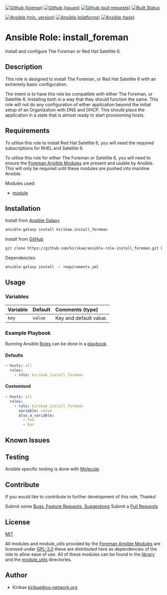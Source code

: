 <!-- GitHub Shields -->
[![Github (license)](https://img.shields.io/github/license/kirikae/ansible-role-install_foreman.svg)](https://github.com/kirikae/ansible-role-install_foreman/blob/master/LICENSE)
[![Github (issues)](https://img.shields.io/github/issues/kirikae/ansible-role-install_foreman.svg)](https://github.com/kirikae/ansible-role-install_foreman/issues)
[![Github (pull requests)](https://img.shields.io/github/issues-pr/kirikae/ansible-role-install_foreman.svg)](https://github.com/kirikae/ansible-role-install_foreman/pulls)
[![Built Status](https://travis-ci.org/kirikae/ansible-role-install_foreman.svg?branch-master)](https://travis-ci.org/kirikae/ansible-role-install_foreman)
<!-- Ansible Shields -->
[![Ansible (min. version)](https://img.shields.io/badge/dynamic/yaml.svg?label=Min.%20Ansible%20Version&url=https%3A%2F%2Fraw.githubusercontent.com%2Fkirikae%2Fansible-role-install_foreman%2Fmaster%2Fmeta%2Fmain.yml&query=%24.galaxy_info.min_ansible_version&colorB=black)](https://galaxy.ansible.com/while_true_do/install_foreman)
[![Ansible (platforms)](https://img.shields.io/badge/dynamic/yaml.svg?label=Supported%20OS&url=https%3A%2F%2Fraw.githubusercontent.com%2Fkirikae%2Fansible-role-install_foreman%2Fmaster%2Fmeta%2Fmain.yml&query=galaxy_info.platforms%5B*%5D.name&colorB=black)](https://galaxy.ansible.com/while_true_do/install_foreman)
[![Ansible (tags)](https://img.shields.io/badge/dynamic/yaml.svg?label=Galaxy%20Tags&url=https%3A%2F%2Fraw.githubusercontent.com%2Fkirikae%2Fansible-role-install_foreman%2Fmaster%2Fmeta%2Fmain.yml&query=%24.galaxy_info.galaxy_tags%5B*%5D&colorB=black)](https://galaxy.ansible.com/while_true_do/install_foreman)

# Ansible Role: install_foreman

Install and configure The Foreman or Red Hat Satellite 6.

## Description

This role is designed to install The Foreman, or Red Hat Satellite 6 with an extremely basic configuration.

The intent is to have this role be compatible with either The Foreman, or Satellite 6. Installing both in a way that they should function the same. This role will not do any configuration of either application beyond the initial setup of an Organization with DNS and DHCP. This should place the application in a state that is almost ready to start provisioning hosts.

## Requirements

To utilise this role to install Red Hat Satellite 6, you will need the required subscriptions for RHEL and Satellite 6.

To utilise this role for either The Foreman or Satellite 6, you will need to ensure the [Foreman Ansible Modules](https://github.com/theforeman/foreman-ansible-modules) are present and usable by Ansible. This will only be required until these modules are pushed into mainline Ansible.

Modules used:

* [module](link)

## Installation

<!-- TODO: Installation process to use this repository -->

Install from [Ansible Galaxy](https://galaxy.ansible.com/kirikae/install_foreman)
```bash
ansible-galaxy install kirikae.install_foreman
```

Install from [GitHub](https://github.com/kirikae/ansible-role-install_foreman)
```bash
git clone https://github.com/kirikae/ansible-role-install_foreman.git kirikae.install_foreman
```

Dependencies:
```bash
ansible-galaxy install -r requirements.yml
```

## Usage

<!-- TODO: How to use this repository -->

### Variables

| Variable      | Default     | Comments (type)         |
| :---          | :---        | :---                    |
| `key`         | `value`     | Key and default value.  |

### Example Playbook

Running Ansible [Roles](https://docs.ansible.com/ansible/latest/user_guide/playbooks_reuse_roles.html) can be done in a [playbook](https://docs.ansible.com/ansible/latest/user_guide/playbooks_intro.html).

#### Defaults

```yaml
- hosts: all
  roles:
    - role: kirikae.install_foreman
```

#### Customised

```yaml
- hosts: all
  roles:
    - role: kirikae.install_foreman
      variable: value
      also_a_variable:
        - foo
        - bar
```

## Known Issues

<!-- TODO: List any known issues -->

## Testing

Ansible specific testing is done with [Molecule](https://molecule.readthedocs.io/en/stable/).

## Contribute

If you would like to contribute to further development of this role, Thanks!

Submit some [Bugs, Feature Requests, Suggestions](https://github.com/kirikae/ansible-role-install_foreman/issues)
Submit a [Pull Requests](https://github.com/kirikae/ansible-role-install_foreman/pulls)

## License

[MIT](https://spdx.org/licenses/MIT.html)

All modules and module_utils provided by the [Foreman Ansible Modules](https://github.com/theforeman/foreman-ansible-modules) are licensed under [GPL-3.0](http://www.gnu.org/licenses/) these are distributed here as dependencies of the role to allow ease of use. All of these modules can be found in the [library](./library) and the [module_utils](./module_utils) directories.

## Author

* Kirikae <kirikae@cs-network.org>
